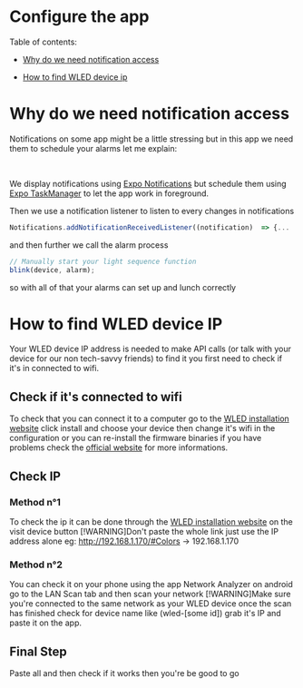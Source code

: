 # Configure the app

Table of contents:

- [Why do we need notification access]()

- [How to find WLED device ip]()

# Why do we need notification access

Notifications on some app might be a little stressing but in this app we need them to schedule your alarms let me explain:

</br>

We display notifications using [Expo Notifications](https://docs.expo.dev/versions/latest/sdk/notifications/) but schedule them using [Expo TaskManager](https://docs.expo.dev/versions/latest/sdk/task-manager/) to let the app work in foreground. <br/>

Then we use a notification listener to listen to every changes in notifications

```javascript
Notifications.addNotificationReceivedListener((notification)  => {...
```

and then further we call the alarm process

```javascript
// Manually start your light sequence function
blink(device, alarm);
```

so with all of that your alarms can set up and lunch correctly

# How to find WLED device IP

Your WLED device IP address is needed to make API calls (or talk with your device for our non tech-savvy friends) to find it you first need to check if it's in connected to wifi.

## Check if it's connected to wifi

To check that you can connect it to a computer go to the [WLED installation website](https://install.wled.me/) click install and choose your device then change it's wifi in the configuration or you can re-install the firmware binaries if you have problems check the [official website](https://kno.wled.ge/basics/getting-started/) for more informations.

## Check IP

### Method n°1

To check the ip it can be done through the [WLED installation website](https://install.wled.me/) on the visit device button
[!WARNING]Don't paste the whole link just use the IP address alone eg: http://192.168.1.170/#Colors → 192.168.1.170

### Method n°2

You can check it on your phone using the app Network Analyzer on android go to the LAN Scan tab and then scan your network
[!WARNING]Make sure you're connected to the same network as your WLED device
once the scan has finished check for device name like (wled-[some id]) grab it's IP and paste it on the app.

## Final Step

Paste all and then check if it works then you're be good to go

